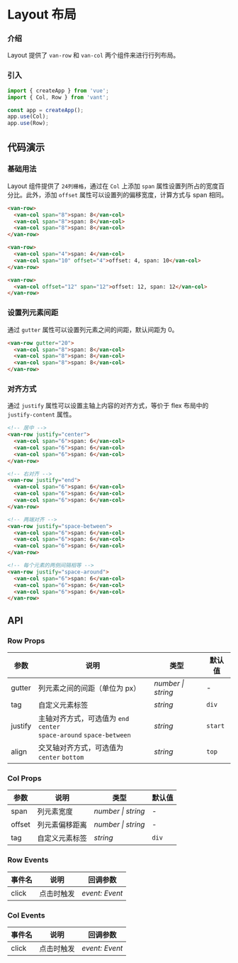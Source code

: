 # Layout 布局

### 介绍

Layout 提供了 `van-row` 和 `van-col` 两个组件来进行行列布局。

### 引入

```js
import { createApp } from 'vue';
import { Col, Row } from 'vant';

const app = createApp();
app.use(Col);
app.use(Row);
```

## 代码演示

### 基础用法

Layout 组件提供了 `24列栅格`，通过在 `Col` 上添加 `span` 属性设置列所占的宽度百分比。此外，添加 `offset` 属性可以设置列的偏移宽度，计算方式与 span 相同。

```html
<van-row>
  <van-col span="8">span: 8</van-col>
  <van-col span="8">span: 8</van-col>
  <van-col span="8">span: 8</van-col>
</van-row>

<van-row>
  <van-col span="4">span: 4</van-col>
  <van-col span="10" offset="4">offset: 4, span: 10</van-col>
</van-row>

<van-row>
  <van-col offset="12" span="12">offset: 12, span: 12</van-col>
</van-row>
```

### 设置列元素间距

通过 `gutter` 属性可以设置列元素之间的间距，默认间距为 0。

```html
<van-row gutter="20">
  <van-col span="8">span: 8</van-col>
  <van-col span="8">span: 8</van-col>
  <van-col span="8">span: 8</van-col>
</van-row>
```

### 对齐方式

通过 `justify` 属性可以设置主轴上内容的对齐方式，等价于 flex 布局中的 `justify-content` 属性。

```html
<!-- 居中 -->
<van-row justify="center">
  <van-col span="6">span: 6</van-col>
  <van-col span="6">span: 6</van-col>
  <van-col span="6">span: 6</van-col>
</van-row>

<!-- 右对齐 -->
<van-row justify="end">
  <van-col span="6">span: 6</van-col>
  <van-col span="6">span: 6</van-col>
  <van-col span="6">span: 6</van-col>
</van-row>

<!-- 两端对齐 -->
<van-row justify="space-between">
  <van-col span="6">span: 6</van-col>
  <van-col span="6">span: 6</van-col>
  <van-col span="6">span: 6</van-col>
</van-row>

<!-- 每个元素的两侧间隔相等 -->
<van-row justify="space-around">
  <van-col span="6">span: 6</van-col>
  <van-col span="6">span: 6</van-col>
  <van-col span="6">span: 6</van-col>
</van-row>
```

## API

### Row Props

| 参数 | 说明 | 类型 | 默认值 |
| --- | --- | --- | --- |
| gutter | 列元素之间的间距（单位为 px） | _number \| string_ | - |
| tag | 自定义元素标签 | _string_ | `div` |
| justify | 主轴对齐方式，可选值为 `end` `center` <br> `space-around` `space-between` | _string_ | `start` |
| align | 交叉轴对齐方式，可选值为 `center` `bottom` | _string_ | `top` |

### Col Props

| 参数   | 说明           | 类型               | 默认值 |
| ------ | -------------- | ------------------ | ------ |
| span   | 列元素宽度     | _number \| string_ | -      |
| offset | 列元素偏移距离 | _number \| string_ | -      |
| tag    | 自定义元素标签 | _string_           | `div`  |

### Row Events

| 事件名 | 说明       | 回调参数       |
| ------ | ---------- | -------------- |
| click  | 点击时触发 | _event: Event_ |

### Col Events

| 事件名 | 说明       | 回调参数       |
| ------ | ---------- | -------------- |
| click  | 点击时触发 | _event: Event_ |
